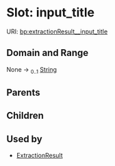 
# Slot: input_title




URI: [bp:extractionResult__input_title](http://w3id.org/ontogpt/biological-process-templateextractionResult__input_title)


## Domain and Range

None &#8594;  <sub>0..1</sub> [String](types/String.md)

## Parents


## Children


## Used by

 * [ExtractionResult](ExtractionResult.md)
